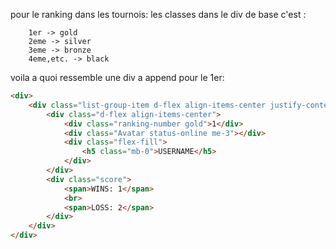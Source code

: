 pour le ranking dans les tournois:
les classes dans le div de base c'est :
```
    1er -> gold
    2eme -> silver
    3eme -> bronze
    4eme,etc. -> black
```
voila a quoi ressemble une div a append pour le 1er:
```html
<div>
    <div class="list-group-item d-flex align-items-center justify-content-between mb-3 rounded w-100">
        <div class="d-flex align-items-center">
            <div class="ranking-number gold">1</div>
            <div class="Avatar status-online me-3"></div>
            <div class="flex-fill">
                <h5 class="mb-0">USERNAME</h5>
            </div>
        </div>
        <div class="score">
            <span>WINS: 1</span>
            <br>
            <span>LOSS: 2</span>
        </div>
    </div>
</div>
```